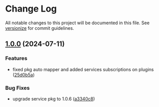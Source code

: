 # Change Log

All notable changes to this project will be documented in this file. See [versionize](https://github.com/versionize/versionize) for commit guidelines.

<a name="1.0.0"></a>
## [1.0.0](https://www.github.com/looplex-osi/sample-api-dotnet/releases/tag/v1.0.0) (2024-07-11)

### Features

* fixed pkg auto mapper and added services subscriptions on plugins ([25d0b5a](https://www.github.com/looplex-osi/sample-api-dotnet/commit/25d0b5a8d64cdd32e834811e3dae29359937d51d))

### Bug Fixes

* upgrade service pkg to 1.0.6 ([a3340c8](https://www.github.com/looplex-osi/sample-api-dotnet/commit/a3340c82a97bc628f6218f3c6e96a342eb9732bc))

